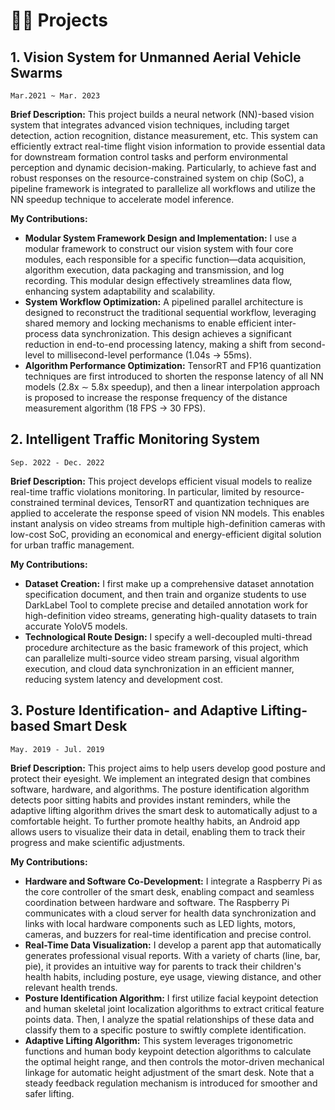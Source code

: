 # 👨‍💻 Projects
## 1. Vision System for Unmanned Aerial Vehicle Swarms

`Mar.2021 ~ Mar. 2023`

**Brief Description:** This project builds a neural network (NN)-based vision system that integrates advanced vision techniques, including target detection, action recognition, distance measurement, etc. This system can efficiently extract real-time flight vision information to provide essential data for downstream formation control tasks and perform environmental perception and dynamic decision-making. Particularly, to achieve fast and robust responses on the resource-constrained system on chip (SoC), a pipeline framework is integrated to parallelize all workflows and utilize the NN speedup technique to accelerate model inference.

**My Contributions:**

- **Modular System Framework Design and Implementation:** I use a modular framework to construct our vision system with four core modules, each responsible for a specific function—data acquisition, algorithm execution, data packaging and transmission, and log recording. This modular design effectively streamlines data flow, enhancing system adaptability and scalability.
- **System Workflow Optimization:** A pipelined parallel architecture is designed to reconstruct the traditional sequential workflow, leveraging shared memory and locking mechanisms to enable efficient inter-process data synchronization. This design achieves a significant reduction in end-to-end processing latency, making a shift from second-level to millisecond-level performance (1.04s $\rightarrow$ 55ms).
- **Algorithm Performance Optimization:** TensorRT and FP16 quantization techniques are first introduced to shorten the response latency of all NN models  (2.8x $\sim$ 5.8x speedup), and then a linear interpolation approach is proposed to increase the response frequency of the distance measurement algorithm (18 FPS $\rightarrow$ 30 FPS).


## 2. Intelligent Traffic Monitoring System

`Sep. 2022 - Dec. 2022`

**Brief Description:** This project develops efficient visual models to realize real-time traffic violations monitoring. In particular, limited by resource-constrained terminal devices, TensorRT and quantization techniques are applied to accelerate the response speed of vision NN models. This enables instant analysis on video streams from multiple high-definition cameras with low-cost SoC, providing an economical and energy-efficient digital solution for urban traffic management.

**My Contributions:**

- **Dataset Creation:** I first make up a comprehensive dataset annotation specification document, and then train and organize students to use DarkLabel Tool to complete precise and detailed annotation work for high-definition video streams, generating high-quality datasets to train accurate YoloV5 models.
- **Technological Route Design:** I specify a well-decoupled multi-thread procedure architecture as the basic framework of this project, which can parallelize multi-source video stream parsing, visual algorithm execution, and cloud data synchronization in an efficient manner, reducing system latency and development cost.


## 3. Posture Identification- and Adaptive Lifting-based Smart Desk

`May. 2019 - Jul. 2019`

**Brief Description:** This project aims to help users develop good posture and protect their eyesight. We implement an integrated design that combines software, hardware, and algorithms. The posture identification algorithm detects poor sitting habits and provides instant reminders, while the adaptive lifting algorithm drives the smart desk to automatically adjust to a comfortable height. To further promote healthy habits, an Android app allows users to visualize their data in detail, enabling them to track their progress and make scientific adjustments.

**My Contributions:**

- **Hardware and Software Co-Development:** I integrate a Raspberry Pi as the core controller of the smart desk, enabling compact and seamless coordination between hardware and software. The Raspberry Pi communicates with a cloud server for health data synchronization and links with local hardware components such as LED lights, motors, cameras, and buzzers for real-time identification and precise control.
- **Real-Time Data Visualization:** I develop a parent app that automatically generates professional visual reports. With a variety of charts (line, bar, pie), it provides an intuitive way for parents to track their children's health habits, including posture, eye usage, viewing distance, and other relevant health trends.
- **Posture Identification Algorithm:** I first utilize facial keypoint detection and human skeletal joint localization algorithms to extract critical feature points data. Then, I analyze the spatial relationships of these data and classify them to a specific posture to swiftly complete identification.
- **Adaptive Lifting Algorithm:** This system leverages trigonometric functions and human body keypoint detection algorithms to calculate the optimal height range, and then controls the motor-driven mechanical linkage for automatic height adjustment of the smart desk. Note that a steady feedback regulation mechanism is introduced for smoother and safer lifting.


